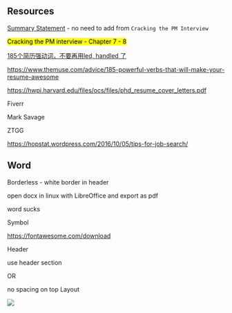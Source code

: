## Resources

[Summary Statement](https://www.themuse.com/advice/3-resume-summary-examples-thatll-make-writing-your-own-easier) - no need to add from `Cracking the PM Interview`

<mark>Cracking the PM interview - Chapter 7 - 8</mark>

[185个简历强动词，不要再用led, handled 了](https://www.1point3acres.com/bbs/thread-628972-1-1.html)

https://www.themuse.com/advice/185-powerful-verbs-that-will-make-your-resume-awesome

https://hwpi.harvard.edu/files/ocs/files/phd_resume_cover_letters.pdf

Fiverr

Mark Savage

ZTGG

https://hopstat.wordpress.com/2016/10/05/tips-for-job-search/



## Word

Borderless - white border in header

open docx in linux with LibreOffice and export as pdf

word sucks



Symbol

https://fontawesome.com/download



Header

use header section 

OR

no spacing on top Layout

![](https://i.loli.net/2021/05/07/9CUODcRJdLqyf5B.png)